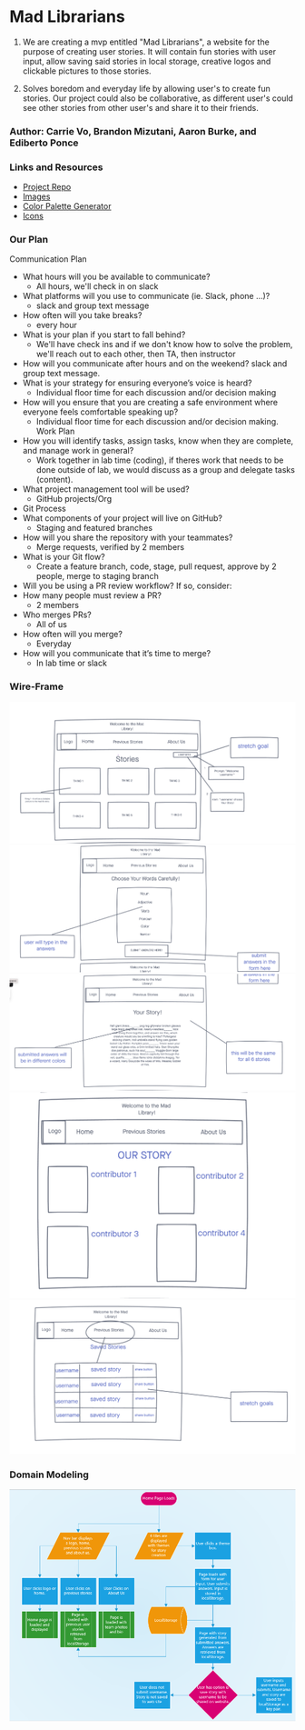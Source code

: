 # Mad Librarians

1. We are creating a mvp entitled "Mad Librarians", a website for the purpose of creating user stories. It will contain fun stories with user input, allow saving said stories in local storage, creative logos and clickable pictures to those stories.

2. Solves boredom and everyday life by allowing user's to create fun stories. Our project could also be collaborative, as different user's could see other stories from other user's and share it to their friends.

### Author: Carrie Vo, Brandon Mizutani, Aaron Burke, and Ediberto Ponce

### Links and Resources
- [Project Repo](https://github.com/ponceedi000/mad-librarians.git)
- [Images](https://www.freepik.com/vectors/background)
- [Color Palette Generator](https://www.canva.com/colors/color-palette-generator/)
- [Icons](https://thenounproject.com/)


### Our Plan
Communication Plan
- What hours will you be available to communicate?
  * All hours, we'll check in on slack
- What platforms will you use to communicate (ie. Slack, phone …)?
  * slack and group text message
- How often will you take breaks?
  * every hour
- What is your plan if you start to fall behind?
  * We'll have check ins and if we don't know how to solve the problem, we'll reach out to each other, then TA, then instructor
- How will you communicate after hours and on the weekend?
slack and group text message.
- What is your strategy for ensuring everyone’s voice is heard?
  * Individual floor time for each discussion and/or decision making
- How will you ensure that you are creating a safe environment where everyone feels comfortable speaking up?
  * Individual floor time for each discussion and/or decision making.
Work Plan
- How you will identify tasks, assign tasks, know when they are complete, and manage work in general?
  * Work together in lab time (coding), if theres work that needs to be done outside of lab, we would discuss as a group and delegate tasks (content).
- What project management tool will be used?
  * GitHub projects/Org
- Git Process
- What components of your project will live on GitHub?
  * Staging and featured branches
- How will you share the repository with your teammates?
  * Merge requests, verified by 2 members
- What is your Git flow?
  * Create a feature branch, code, stage, pull request, approve by 2 people, merge to staging branch
- Will you be using a PR review workflow? If so, consider:
- How many people must review a PR? 
  * 2 members
- Who merges PRs? 
  * All of us
- How often will you merge? 
  * Everyday
- How will you communicate that it’s time to merge? 
  * In lab time or slack

### Wire-Frame

![HOMEPAGE](img/homepage.png)
![User Input](img/form-page.png)
![Completed User Story](img/completed-story.png)
![Contributor Page](img/contributor-page.png)
![Stored Stories](img/saved-stories.png)

### Domain Modeling

![Domain Modeling](img/domain-modeling.png)